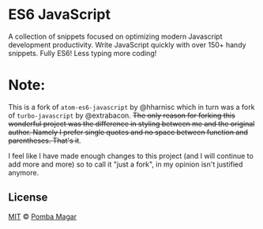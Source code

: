 # ES6 JavaScript
A collection of snippets focused on optimizing modern Javascript development productivity.
Write JavaScript quickly with over 150+ handy snippets. Fully ES6!
Less typing more coding!

# Note:
This is a fork of `atom-es6-javascript` by @hharnisc which in turn was a fork of `turbo-javascript` by @extrabacon.
~~The only reason for forking this wonderful project was the difference in styling between me and the original author.
Namely I prefer single quotes and no space between function and parentheses. That's it~~.

I feel like I have made enough changes to this project (and I will continue to add more and more) so to call it "just a fork", in my opinion isn't justified anymore.


## License
[MIT](LICENSE.md) © [Pomba Magar](https://github.com/PombaM)
